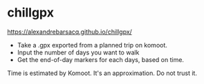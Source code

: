 # chillgpx


https://alexandrebarsacq.github.io/chillgpx/

- Take a .gpx exported from a planned trip on komoot.
- Input the number of days you want to walk
- Get the end-of-day markers for each days, based on time. 

Time is estimated by Komoot. It's an approximation. Do not trust it.


